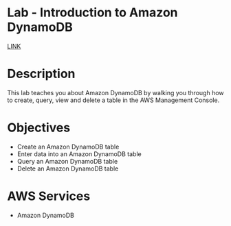# Lab - Introduction to Amazon DynamoDB

[LINK](https://skillbuilder.aws/learn/6DYXN7K7ZQ/lab--introduction-to-amazon-dynamodb/GZ3EU55RYJ)

# **Description**

This lab teaches you about Amazon DynamoDB by walking you through how to create, query, view and delete a table in the AWS Management Console.

# **Objectives**

- Create an Amazon DynamoDB table
- Enter data into an Amazon DynamoDB table
- Query an Amazon DynamoDB table
- Delete an Amazon DynamoDB table

# **AWS Services**

- Amazon DynamoDB